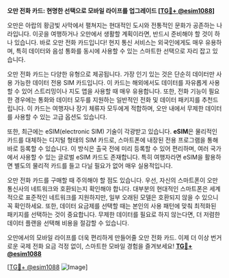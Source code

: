 **오만 전화 카드: 현명한 선택으로 모바일 라이프를 업그레이드 [[TG💪+ @esim1088](https://t.me/s/esim1088)]**

오만은 아랍의 황금빛 사막에서 펼쳐지는 현대적인 도시와 전통적인 문화가 공존하는 나라입니다. 이곳을 여행하거나 오만에서 생활할 계획이라면, 반드시 준비해야 할 것이 하나 있습니다. 바로 오만 전화 카드입니다! 현지 통신 서비스는 외국인에게도 매우 유용하며, 특히 데이터와 음성 통화를 동시에 사용할 수 있는 스마트한 선택으로 자리 잡고 있습니다.

오만 전화 카드는 다양한 유형으로 제공됩니다. 가장 인기 있는 것은 단순히 데이터만 사용 가능한 데이터 전용 SIM 카드입니다. 이 카드는 해외에서도 데이터를 자유롭게 사용할 수 있어 스트리밍이나 지도 앱을 사용할 때 매우 유용합니다. 또한, 전화 기능이 필요한 경우에는 통화와 데이터 모두를 지원하는 일반적인 전화 및 데이터 패키지를 추천드립니다. 이 카드는 여행자나 장기 체류자 모두에게 적합하며, 오만 내에서 무제한 데이터를 사용할 수 있는 고급 옵션도 있습니다.

또한, 최근에는 eSIM(electronic SIM) 기술이 각광받고 있습니다. **eSIM**은 물리적인 카드를 대체하는 디지털 형태의 SIM 카드로, 스마트폰에 내장된 전용 프로그램을 통해 바로 등록할 수 있습니다. 이 방식은 출국 전에 미리 등록할 수 있어 편리하며, 여러 국가에서 사용할 수 있는 글로벌 eSIM 카드도 존재합니다. 특히 여행자라면 eSIM을 활용하면 별도의 물리적 카드를 들고 다닐 필요가 없어 매우 실용적입니다.

오만 전화 카드를 구매할 때 주의해야 할 점도 있습니다. 우선, 자신의 스마트폰이 오만 통신사의 네트워크와 호환되는지 확인해야 합니다. 대부분의 현대적인 스마트폰은 세계적으로 표준적인 네트워크를 지원하지만, 일부 오래된 모델은 호환되지 않을 수 있으니 꼭 확인하세요. 또한, 데이터 요금제를 선택할 때는 본인의 사용 패턴에 맞춰 최적화된 패키지를 선택하는 것이 중요합니다. 무제한 데이터를 필요로 하지 않는다면, 더 저렴한 데이터 플랜을 선택해 비용을 절감할 수 있습니다.

오만에서의 모바일 라이프를 더욱 편리하게 만들어줄 오만 전화 카드. 이제 더 이상 번거로운 국제 전화 요금 걱정 없이, 스마트한 모바일 경험을 즐겨보세요! **[TG💪+ @esim1088](https://t.me/s/esim1088)**

[[TG💪+ @esim1088](https://t.me/s/esim1088) ![Image](https://i.postimg.cc/Y0z9fWf4/image.png)]